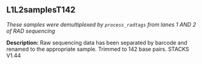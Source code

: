 ## L1L2samplesT142

*These samples were demultiplexed by `process_radtags` from lanes 1 AND 2 of RAD sequencing*

**Description:** Raw sequencing data has been separated by barcode and renamed to the appropriate sample. Trimmed to 142 base pairs. STACKS V1.44